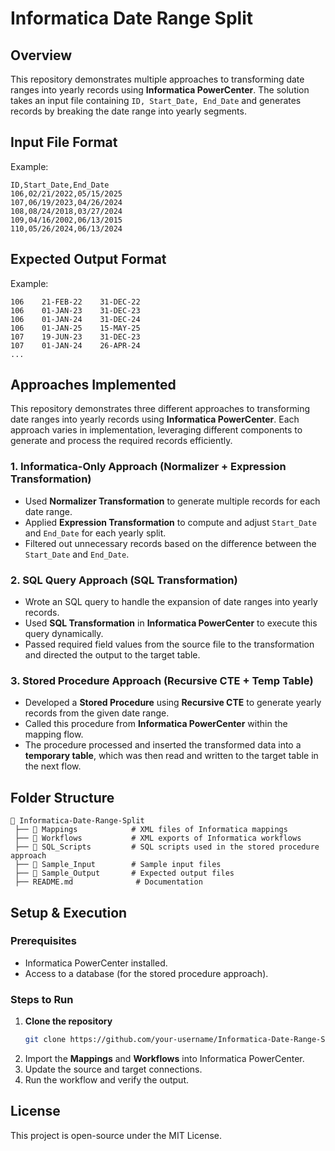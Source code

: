 # Informatica Date Range Split

## Overview
This repository demonstrates multiple approaches to transforming date ranges into yearly records using **Informatica PowerCenter**. The solution takes an input file containing `ID, Start_Date, End_Date` and generates records by breaking the date range into yearly segments.

## Input File Format
Example:
```
ID,Start_Date,End_Date
106,02/21/2022,05/15/2025
107,06/19/2023,04/26/2024
108,08/24/2018,03/27/2024
109,04/16/2002,06/13/2015
110,05/26/2024,06/13/2024
```

## Expected Output Format
Example:
```
106    21-FEB-22    31-DEC-22
106    01-JAN-23    31-DEC-23
106    01-JAN-24    31-DEC-24
106    01-JAN-25    15-MAY-25
107    19-JUN-23    31-DEC-23
107    01-JAN-24    26-APR-24
...
```
## **Approaches Implemented**  

This repository demonstrates three different approaches to transforming date ranges into yearly records using **Informatica PowerCenter**. Each approach varies in implementation, leveraging different components to generate and process the required records efficiently.  

### **1. Informatica-Only Approach (Normalizer + Expression Transformation)**  
- Used **Normalizer Transformation** to generate multiple records for each date range.  
- Applied **Expression Transformation** to compute and adjust `Start_Date` and `End_Date` for each yearly split.  
- Filtered out unnecessary records based on the difference between the `Start_Date` and `End_Date`.  

### **2. SQL Query Approach (SQL Transformation)**  
- Wrote an SQL query to handle the expansion of date ranges into yearly records.  
- Used **SQL Transformation** in **Informatica PowerCenter** to execute this query dynamically.  
- Passed required field values from the source file to the transformation and directed the output to the target table.  

### **3. Stored Procedure Approach (Recursive CTE + Temp Table)**  
- Developed a **Stored Procedure** using **Recursive CTE** to generate yearly records from the given date range.  
- Called this procedure from **Informatica PowerCenter** within the mapping flow.  
- The procedure processed and inserted the transformed data into a **temporary table**, which was then read and written to the target table in the next flow.  

## Folder Structure
```
📂 Informatica-Date-Range-Split
 ├── 📂 Mappings            # XML files of Informatica mappings
 ├── 📂 Workflows           # XML exports of Informatica workflows
 ├── 📂 SQL_Scripts         # SQL scripts used in the stored procedure approach
 ├── 📂 Sample_Input        # Sample input files
 ├── 📂 Sample_Output       # Expected output files
 ├── README.md              # Documentation
```

## Setup & Execution
### **Prerequisites**
- Informatica PowerCenter installed.
- Access to a database (for the stored procedure approach).

### **Steps to Run**
1. **Clone the repository**  
   ```sh
   git clone https://github.com/your-username/Informatica-Date-Range-Split.git
   ```
2. Import the **Mappings** and **Workflows** into Informatica PowerCenter.
3. Update the source and target connections.
4. Run the workflow and verify the output.

## License
This project is open-source under the MIT License.
